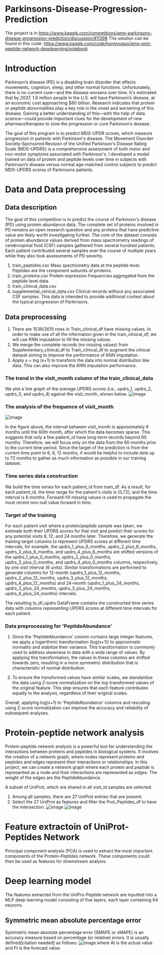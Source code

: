 # Parkinsons-Disease-Progression-Prediction
The project is in https://www.kaggle.com/competitions/amp-parkinsons-disease-progression-prediction/discussion/411398
The solution can be found in this code: https://www.kaggle.com/code/hongyuguo/amp-prot-peptide-network-deeplearning/notebook
# Introduction
Parkinson’s disease (PD) is a disabling brain disorder that affects movements, cognition, sleep, and other normal functions. Unfortunately, there is no current cure—and the disease worsens over time. It's estimated that by 2037, 1.6 million people in the U.S. will have Parkinson’s disease, at an economic cost approaching $80 billion. Research indicates that protein or peptide abnormalities play a key role in the onset and worsening of this disease. Gaining a better understanding of this—with the help of data science—could provide important clues for the development of new pharmacotherapies to slow the progression or cure Parkinson’s disease.

The goal of this program is to predict MDS-UPDR scores, which measure progression in patients with Parkinson's disease. The Movement Disorder Society-Sponsored Revision of the Unified Parkinson's Disease Rating Scale (MDS-UPDRS) is a comprehensive assessment of both motor and non-motor symptoms associated with Parkinson's. I developed a model trained on data of protein and peptide levels over time in subjects with Parkinson’s disease versus normal age-matched control subjects to predict MDS-UPDRS scores of Parkinsons patients.
# Data and Data preprocessing
## Data description
The goal of this competition is to predict the course of Parkinson's disease (PD) using protein abundance data. The complete set of proteins involved in PD remains an open research question and any proteins that have predictive value are likely worth investigating further. The core of the dataset consists of protein abundance values derived from mass spectrometry readings of cerebrospinal fluid (CSF) samples gathered from several hundred patients. Each patient contributed several samples over the course of multiple years while they also took assessments of PD severity.
1. train_peptides.csv Mass spectrometry data at the peptide level. Peptides are the component subunits of proteins.
2. train_proteins.csv Protein expression frequencies aggregated from the peptide level data.
3. train_clinical_data.csv
4. supplemental_clinical_data.csv Clinical records without any associated CSF samples. This data is intended to provide additional context about the typical progression of Parkinsons. 
## Data preprocessing
1. There are 1038/2615 rows in Train_clinical_df have missing values. In order to make use of all the information given in the train_clinical_df, we will use KNN imputation to fill the missing values.
2. We merge the complete records (no missing values) from Supplementary_clinical_df to Train_clinical_df to augment the clinical dataset aiming to improve the performance of KNN imputation.
3. Apply x = log (x+1) to transform the data into normal distribution like data. This can also improve the KNN imputation performance.
### The trend in the visit_month column of the train_clinical_data
We plot a line graph of the average UPDRS scores (i.e., updrs_1, updrs_2, updrs_3, and updrs_4) against the visit_month, shown below.
![image](https://github.com/hyguozz/Parkinson-s-Disease-Progression-Prediction/assets/36547524/4e6d538c-3274-47bb-bbe6-f77e98bd5f66)

### The analysis of the frequence of visit_month
![image](https://github.com/hyguozz/Parkinson-s-Disease-Progression-Prediction/assets/36547524/80eace80-b348-4a9c-a15e-b66a9467d134)

In the figure above, the interval between visit_month is approximately 6 months until the 60th month, after which the data becomes sparse. This suggests that only a few patient_id have long-term records beyond 60 months. Therefore, we will focus only on the data from the 60 months prior to the current time period. Since the target of the prediction is from the current time point to 6, 6, 12 months, it would be helpful to include data up to 72 months to gather as much information as possible in our training dataset.
### Time series data construction
We build the time series for each patient_id from train_df. As a result, for each patient_id, the time range for the patient's visits is [0,72], and the time interval is 6 months. Forward-fill missing values is used to propagate the most recent non-null value forward in time. 
### Target of the training
For each patient visit where a protein/peptide sample was taken, we estimate both their UPDRS scores for that visit and predict their scores for any potential visits 6, 12, and 24 months later. Therefore, we generate the training target columns to represent UPDRS scores at different time intervals, for example, the updrs_1_plus_6_months, updrs_2_plus_6_months, updrs_3_plus_6_months, and updrs_4_plus_6_months are shifted versions of the updrs_1_plus_0_months, updrs_2_plus_0_months, updrs_3_plus_0_months, and updrs_4_plus_0_months columns, respectively, by one visit interval (6 units). Similar transformations are performed to generate columns for 12-month (updrs_1_plus_12_months, updrs_2_plus_12_months, updrs_3_plus_12_months, updrs_4_plus_12_months) and 24-month (updrs_1_plus_24_months, updrs_2_plus_24_months, updrs_3_plus_24_months, updrs_4_plus_24_months) intervals.

The resulting ts_df_updrs DataFrame contains the constructed time series data with columns representing UPDRS scores at different time intervals for each patient.
### Data preprocessing for 'PeptideAbundance'
1. Since the 'PeptideAbundance' column contains large integer features, we apply a logarithmic transformation (log(x+1)) to approximate normality and stabilize their variance. This transformation is commonly used to address skewness in data with a wide range of values. By applying this transformation, the values in these columns are shifted towards zero, resulting in a more symmetric distribution that is characteristic of normal distribution.

2. To ensure the transformed values have similar scales, we standardize the data using Z-score normalization on the log-transformed values of the original feature. This step ensures that each feature contributes equally to the analysis, regardless of their original scales.

Overall, applying log(x+1) to 'PeptideAbundance' columns and rescaling using Z-score normalization can improve the accuracy and reliability of subsequent analyses.
# Protein-peptide network analysis
Protein-peptide network analysis is a powerful tool for understanding the interactions between proteins and peptides in biological systems. It involves the creation of a network graph, where nodes represent proteins and peptides and edges represent their interactions or relationships. In this project, we can create a network graph where each protein and peptide is represented as a node and their interactions are represented as edges. The weight of the edges are the PeptideAbundance.

A subset of UniProt, which are shared in all visit_id samples are selected. 
1. Among all samples, there are 27 UniProt entries that are present. 
2. Select the 27 UniProt as features and filter the Prot_Peptides_df to have the intersection. 
![image](https://github.com/hyguozz/Parkinson-s-Disease-Progression-Prediction/assets/36547524/8cda2b23-8b42-4300-a23b-4cbbc0e43d7e)
![image](https://github.com/hyguozz/Parkinson-s-Disease-Progression-Prediction/assets/36547524/38eef5b7-453d-4287-a909-73e9dc8131a3)


# Feature extractoin of UniProt-Peptides Network
Principal component analysis (PCA) is used to extract the most important components of the Protein-Peptides network. These components could then be used as features for downstream analysis.

# Deep learning model
The features extracted from the UniPro-Peptide network are inputted into a MLP deep learning model consisting of five layers, each layer containing 64 neurons. 

## Symmetric mean absolute percentage error
Symmetric mean absolute percentage error (SMAPE or sMAPE) is an accuracy measure based on percentage (or relative) errors. It is usually defined[citation needed] as follows:
![image](https://github.com/hyguozz/Parkinson-s-Disease-Progression-Prediction/assets/36547524/2ae93cfc-0972-4755-bb7d-717206e0740c)
where At is the actual value and Ft is the forecast value.


